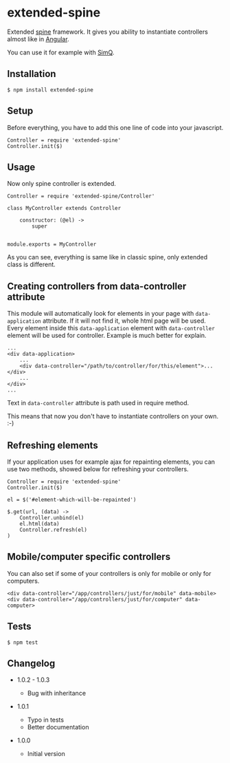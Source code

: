 # extended-spine

Extended [spine](https://npmjs.org/package/spine) framework. It gives you ability to instantiate controllers almost
like in [Angular](http://angularjs.org/).

You can use it for example with [SimQ](https://npmjs.org/package/simq).

## Installation

```
$ npm install extended-spine
```

## Setup

Before everything, you have to add this one line of code into your javascript.

```
Controller = require 'extended-spine'
Controller.init($)
```

## Usage

Now only spine controller is extended.

```
Controller = require 'extended-spine/Controller'

class MyController extends Controller

	constructor: (@el) ->
		super


module.exports = MyController
```

As you can see, everything is same like in classic spine, only extended class is different.

## Creating controllers from data-controller attribute

This module will automatically look for elements in your page with `data-application` attribute. If it will not find it, whole html page will
be used. Every element inside this `data-application` element with `data-controller` element will be used for controller.
Example is much better for explain.

```
...
<div data-application>
	...
	<div data-controller="/path/to/controller/for/this/element">...</div>
	...
</div>
...
```

Text in `data-controller` attribute is path used in require method.

This means that now you don't have to instantiate controllers on your own. :-)

## Refreshing elements

If your application uses for example ajax for repainting elements, you can use two methods, showed below for refreshing
your controllers.

```
Controller = require 'extended-spine'
Controller.init($)

el = $('#element-which-will-be-repainted')

$.get(url, (data) ->
	Controller.unbind(el)
	el.html(data)
	Controller.refresh(el)
)
```

## Mobile/computer specific controllers

You can also set if some of your controllers is only for mobile or only for computers.

```
<div data-controller="/app/controllers/just/for/mobile" data-mobile>
<div data-controller="/app/controllers/just/for/computer" data-computer>
```

## Tests

```
$ npm test
```

## Changelog

* 1.0.2 - 1.0.3
	+ Bug with inheritance

* 1.0.1
	+ Typo in tests
	+ Better documentation

* 1.0.0
	+ Initial version
